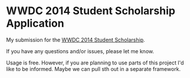 # WWDC 2014 Student Scholarship Application

My submission for the [WWDC 2014 Student Scholarship](https://developer.apple.com/wwdc/students/).


If you have any questions and/or issues, please let me know.


Usage is free. However, if you are planning to use parts of this project I'd like to be informed. Maybe we can pull sth out in a separate framework.
